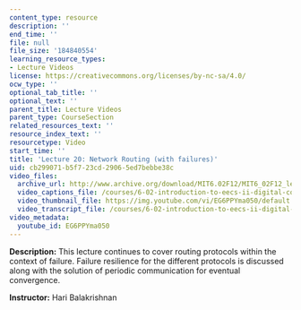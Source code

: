 ```yaml
---
content_type: resource
description: ''
end_time: ''
file: null
file_size: '184840554'
learning_resource_types:
- Lecture Videos
license: https://creativecommons.org/licenses/by-nc-sa/4.0/
ocw_type: ''
optional_tab_title: ''
optional_text: ''
parent_title: Lecture Videos
parent_type: CourseSection
related_resources_text: ''
resource_index_text: ''
resourcetype: Video
start_time: ''
title: 'Lecture 20: Network Routing (with failures)'
uid: cb299071-b5f7-23cd-2906-5ed7bebbe38c
video_files:
  archive_url: http://www.archive.org/download/MIT6.02F12/MIT6_02F12_lec20_300k.mp4
  video_captions_file: /courses/6-02-introduction-to-eecs-ii-digital-communication-systems-fall-2012/46b3c8654bc25ae7adb746a8cbccaafc_EG6PPYma050.vtt
  video_thumbnail_file: https://img.youtube.com/vi/EG6PPYma050/default.jpg
  video_transcript_file: /courses/6-02-introduction-to-eecs-ii-digital-communication-systems-fall-2012/0827a415c62257647188458086bad267_EG6PPYma050.pdf
video_metadata:
  youtube_id: EG6PPYma050
---
```


**Description:** This lecture continues to cover routing protocols within the context of failure. Failure resilience for the different protocols is discussed along with the solution of periodic communication for eventual convergence.

**Instructor:** Hari Balakrishnan

